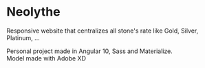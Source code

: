 # Neolythe

Responsive website that centralizes all stone's rate like Gold, Silver, Platinum, ...

Personal project made in Angular 10, Sass and Materialize.   
Model made with Adobe XD
